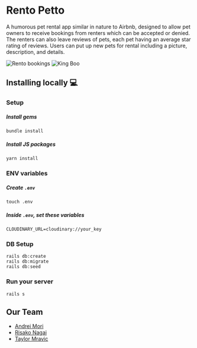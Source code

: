 # Rento Petto
<p align="left">A humorous pet rental app similar in nature to Airbnb, designed to allow pet owners to receive bookings from renters which can be accepted or denied. The renters can also leave reviews of pets, each pet having an average star rating of reviews. Users can put up new pets for rental including a picture, description, and details.</p>

![Rento bookings](https://user-images.githubusercontent.com/59186645/158573544-b7154218-2bb2-49e0-84f7-9cacd9e1d93f.png)
![King Boo](https://user-images.githubusercontent.com/59186645/158573395-496325ab-a06e-466b-8cd1-07cc6745b82e.png)



## Installing locally :computer:
### Setup
##### Install gems
```
bundle install
```
##### Install JS packages
```
yarn install
```

### ENV variables
##### Create `.env`
```
touch .env
```
##### Inside `.env`, set these variables
```
CLOUDINARY_URL=cloudinary://your_key
```

### DB Setup
```
rails db:create
rails db:migrate
rails db:seed
```

### Run your server

```
rails s
```


## Our Team
* [Andrei Mori](https://github.com/andreicodenz)
* [Risako Nagai](https://github.com/Risako03)
* [Taylor Mravic](https://github.com/tmravic)
